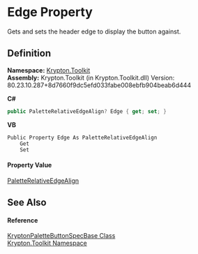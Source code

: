 # Edge Property


Gets and sets the header edge to display the button against.



## Definition
**Namespace:** <a href="79d2eac2-21f4-54ff-7552-b20c33c30600.md">Krypton.Toolkit</a>  
**Assembly:** Krypton.Toolkit (in Krypton.Toolkit.dll) Version: 80.23.10.287+8d7660f9dc5efd033fabe008ebfb904beab6d444

**C#**
``` C#
public PaletteRelativeEdgeAlign? Edge { get; set; }
```
**VB**
``` VB
Public Property Edge As PaletteRelativeEdgeAlign
	Get
	Set
```



#### Property Value
<a href="ec11009b-0fa1-e87e-4b94-dd515e6a6cba.md">PaletteRelativeEdgeAlign</a>

## See Also


#### Reference
<a href="f5567db3-3941-2a70-575d-f791739aaff0.md">KryptonPaletteButtonSpecBase Class</a>  
<a href="79d2eac2-21f4-54ff-7552-b20c33c30600.md">Krypton.Toolkit Namespace</a>  

